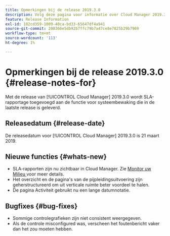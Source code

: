 ```yaml
---
title: Opmerkingen bij de release 2019.3.0
description: Volg deze pagina voor informatie over Cloud Manager 2019.3.0.
feature: Release Information
exl-id: 182cd359-1009-40ca-bd33-65647df4a941
source-git-commit: 200366e5db92b7ffc79b7a47ce8e7825b29b7969
workflow-type: tm+mt
source-wordcount: '113'
ht-degree: 1%

---
```


# Opmerkingen bij de release 2019.3.0 {#release-notes-for}

Met de release van [!UICONTROL Cloud Manager] 2019.3.0 wordt SLA-rapportage toegevoegd aan de functie voor systeembewaking die in de laatste release is geleverd.

## Releasedatum {#release-date}

De releasedatum voor [!UICONTROL Cloud Manager] 2019.3.0 is 21 maart 2019.

## Nieuwe functies {#whats-new}

* SLA-rapporten zijn nu zichtbaar in Cloud Manager. Zie [ Monitor uw Milieu ](/help/using/monitoring-environments.md) voor meer details.
* Het overzicht en de pagina&#39;s van de pijpleidingsuitvoering zijn geherstructureerd om uit verticale ruimte beter voordeel te halen.
* De pagina Activiteit gebruikt nu een lange datumnotatie.

## Bugfixes {#bug-fixes}

* Sommige controlegrafieken zijn niet consistent weergegeven.
* Als de controle misconfigured was, verscheen het foutenbericht vaker dan het zou moeten hebben.
